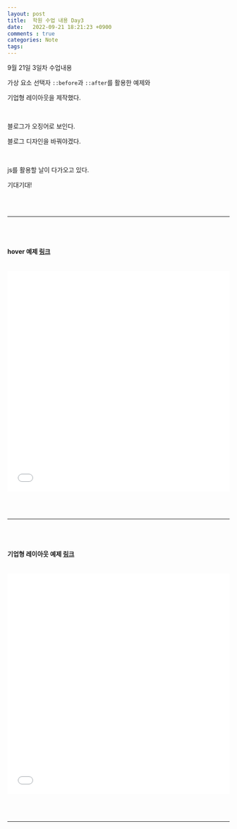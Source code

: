 ```yaml
---
layout: post
title:  학원 수업 내용 Day3
date:   2022-09-21 18:21:23 +0900
comments : true
categories: Note
tags: 
---
```



9월 21일 3일차 수업내용

가상 요소 선택자 `::before`과 `::after`를 활용한 예제와

기업형 레이아웃을 제작했다.

<br>

블로그가 오징어로 보인다.

블로그 디자인을 바꿔야겠다.

<br>

js를 활용할 날이 다가오고 있다.

기대기대!

<br><br>
<hr>
<br><br>

#### hover 예제 [링크](/d-code-lab/220921/hover/)

<br>

<iframe src='/d-code-lab/220921/hover/' frameborder='0' width='100%' height='500px'></iframe>

<br><br>
<hr>
<br><br>

#### 기업형 레이아웃 예제 [링크](/d-code-lab/220921/layout_practice1/)

<br>

<iframe src='/d-code-lab/220921/layout_practice1/' frameborder='0' width='100%' height='500px'></iframe>

<br><br>
<hr>
<br><br>